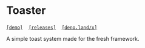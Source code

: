 # Toaster

[`[demo]`](https://toaster.cytrix.world)&nbsp;&nbsp;&nbsp;&nbsp;[`[releases]`](https://github.com/cytrixdotworld/toaster/releases)&nbsp;&nbsp;&nbsp;&nbsp;[`[deno.land/x]`](https://deno.land/x/fresh_toaster)

A simple toast system made for the fresh framework.
